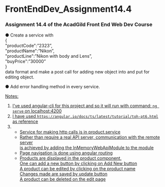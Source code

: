 # FrontEndDev_Assignment14.4
### Assignment 14.4 of the AcadGild Front End Web Dev Course

● Create a service with  
{  
    "productCode":”2323”,  
    "productName":”Nikon”,  
    "productLine":”Nikon with body and Lens”,  
    "buyPrice":”30000”  
}  
data format and make a post call for adding new object into and put for editing object.  

● Add error handling method in every service.

<u>Notes:
1. I've used angular-cli for this project and so it will run with command:
`ng serve` on localhost:4200
2. I have used `https://angular.io/docs/ts/latest/tutorial/toh-pt6.html` as reference
3. * Service for making http calls is in product.service
   * Rather than require a real API server, communication with the remote server  
    is achieved by adding the InMemoryWebApiModule to the module
   * Page navigation is done using angular routing
   * Products are displayed in the product component.  
    One can add a new button by clicking on Add New button  
    A product can be edited by clicking on the product name  
    Changes made are saved by update button  
    A product can be deleted on the edit page 
    